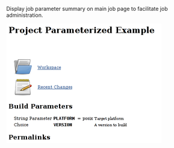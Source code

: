Display job parameter summary on main job page to facilitate job
administration.

![](docs/images/job-parameter-summary.png)
